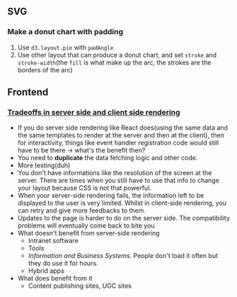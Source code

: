 ## SVG

### Make a donut chart with padding

1. Use `d3.layout.pie` with `padAngle`
2. Use other layout that can produce a donut chart, and set `stroke` and `stroke-width`(the `fill` is what make up the arc, the strokes are the borders of the arc)

## Frontend

### [Tradeoffs in server side and client side rendering](https://medium.com/google-developers/tradeoffs-in-server-side-and-client-side-rendering-14dad8d4ff8b)

* If you do server side rendering like React does(using the same data and the same templates to render at the server and then at the client), then for interactivity, things like event handler registration code would still have to be there -> what's the benefit then?
* You need to **duplicate** the data fetching logic and other code. 
* More testing(duh)
* You don't have informations like the resolution of the screen at the server. There are times when you still have to use that info to change your layout because CSS is not that powerful.
* When your server-side rendering fails, the information left to be displayed to the user is very limited. Whilst in client-side rendering, you can retry and give more feedbacks to them.
* Updates to the page is harder to do on the server side. The compatibility problems will eventually come back to bite you
* What doesn't benefit from server-side rendering
  * Intranet software
  * Tools
  * *Information and Business Systems*. People don't load it often but they do use it for hours.
  * Hybrid apps
* What does benefit from it
  * Content publishing sites, UGC sites
  
